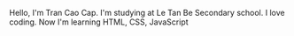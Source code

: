 Hello, I'm Tran Cao Cap. I'm studying at Le Tan Be Secondary school. I love coding. Now I'm learning HTML, CSS, JavaScript
